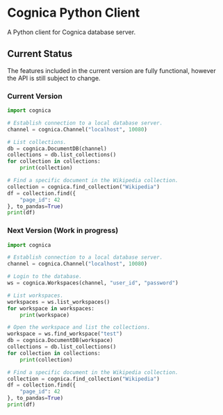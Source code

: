 # Cognica Python Client

A Python client for Cognica database server.

## Current Status

The features included in the current version are fully functional, however the API is still subject to change.

### Current Version

```python
import cognica

# Establish connection to a local database server.
channel = cognica.Channel("localhost", 10080)

# List collections.
db = cognica.DocumentDB(channel)
collections = db.list_collections()
for collection in collections:
    print(collection)

# Find a specific document in the Wikipedia collection.
collection = cognica.find_collection("Wikipedia")
df = collection.find({
    "page_id": 42
}, to_pandas=True)
print(df)
```

### Next Version (Work in progress)

```python
import cognica

# Establish connection to a local database server.
channel = cognica.Channel("localhost", 10080)

# Login to the database.
ws = cognica.Workspaces(channel, "user_id", "password")

# List workspaces.
workspaces = ws.list_workspaces()
for workspace in workspaces:
    print(workspace)

# Open the workspace and list the collections.
workspace = ws.find_workspace("test")
db = cognica.DocumentDB(workspace)
collections = db.list_collections()
for collection in collections:
    print(collection)

# Find a specific document in the Wikipedia collection.
collection = cognica.find_collection("Wikipedia")
df = collection.find({
    "page_id": 42
}, to_pandas=True)
print(df)
```
